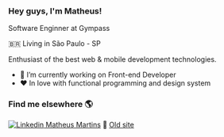 ### Hey guys, I'm Matheus!


  Software Enginner at Gympass
  
  🇧🇷 Living in São Paulo - SP 
  
  Enthusiast of the best web & mobile development technologies.

- 🔭 I’m currently working on Front-end Developer
- ❤️ In love with functional programming and design system

### Find me elsewhere 🌎


[![Linkedin](https://i.stack.imgur.com/gVE0j.png) Matheus Martins](https://www.linkedin.com/in/matheus-martins-78859b117/)
🚀 <a href="https://matheusmartins.netlify.app/">Old site</a>

